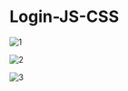 ﻿# Login-JS-CSS
![1](https://github.com/gustavocarvalho-ra/Login-JS-CSS/assets/137126878/9a7c77f1-b906-4027-8dff-00670e838c43)


![2](https://github.com/gustavocarvalho-ra/Login-JS-CSS/assets/137126878/6050bac4-e846-41a0-b4d0-f6be1ff3a88c)


![3](https://github.com/gustavocarvalho-ra/Login-JS-CSS/assets/137126878/a0c84f17-12c2-4c8e-89b7-0c9729b9dfb7)
